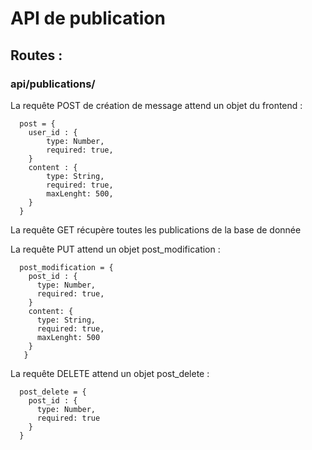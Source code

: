 # API de publication

## Routes : 

### api/publications/

La requête POST de création de message attend un objet du frontend :

```
  post = {
    user_id : {
        type: Number,
        required: true,
    }
    content : {
        type: String,
        required: true,
        maxLenght: 500,
    }
  }
```
La requête GET récupère toutes les publications de la base de donnée

La requête PUT attend un objet post_modification :

```
  post_modification = {
    post_id : {
      type: Number,
      required: true,
    }
    content: {
      type: String,
      required: true,
      maxLenght: 500
    }
   }
```

La requête DELETE attend un objet post_delete :

```
  post_delete = {
    post_id : {
      type: Number,
      required: true
    }
  }
```
      
